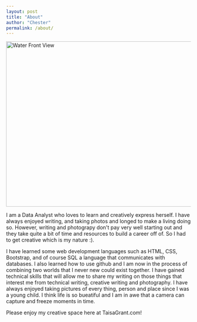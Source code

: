 ```yaml
---
layout: post
title: "About"
author: "Chester"
permalink: /about/
---
```


<img src="https://taisagrant.com/20160624_123258.jpg" title="Water Front View" width="700" height="450" />

I am a Data Analyst who loves to learn and creatively express herself. I have always enjoyed writing, and taking photos and longed to make a living doing so. However, writing and photograpy don't pay very well starting out and they take quite a bit of time and resources to build a career off of. So I had to get creative which is my nature :). 

I have learned some web development languages such as HTML, CSS, Bootstrap, and of course SQL a language that communicates with databases.
I also learned how to use github and I am now in the process of combining two worlds that I never new could exist together. I have gained technical skills that will allow me to share my writing on those things that interest me from technical writing, creative writing and photography. I have always enjoyed taking pictures of every thing, person and place since I was a young child. I think life is so bueatiful and I am in awe that a camera can capture and freeze moments in time. 

Please enjoy my creative space here at TaisaGrant.com!

